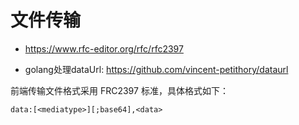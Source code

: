 # 文件传输

- https://www.rfc-editor.org/rfc/rfc2397

- golang处理dataUrl: https://github.com/vincent-petithory/dataurl

前端传输文件格式采用 FRC2397 标准，具体格式如下：

```
data:[<mediatype>][;base64],<data>
```



